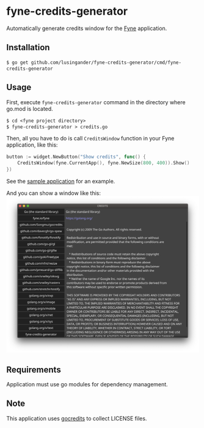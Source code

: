 fyne-credits-generator
====

Automatically generate credits window for the [Fyne](https://fyne.io/) application.

## Installation

```
$ go get github.com/lusingander/fyne-credits-generator/cmd/fyne-credits-generator
```

## Usage

First, execute `fyne-credits-generator` command in the directory where go.mod is located.

```
$ cd <fyne project directory>
$ fyne-credits-generator > credits.go
```

Then, all you have to do is call `CreditsWindow` function in your Fyne application, like this:

```go
button := widget.NewButton("Show credits", func() {
    CreditsWindow(fyne.CurrentApp(), fyne.NewSize(800, 400)).Show()
})
```
See the [sample application](./cmd/sample) for an example.

And you can show a window like this:
<img src="./resource/screenshot.png">

## Requirements

Application must use go modules for dependency management.

## Note

This application uses [gocredits](https://github.com/Songmu/gocredits) to collect LICENSE files.
